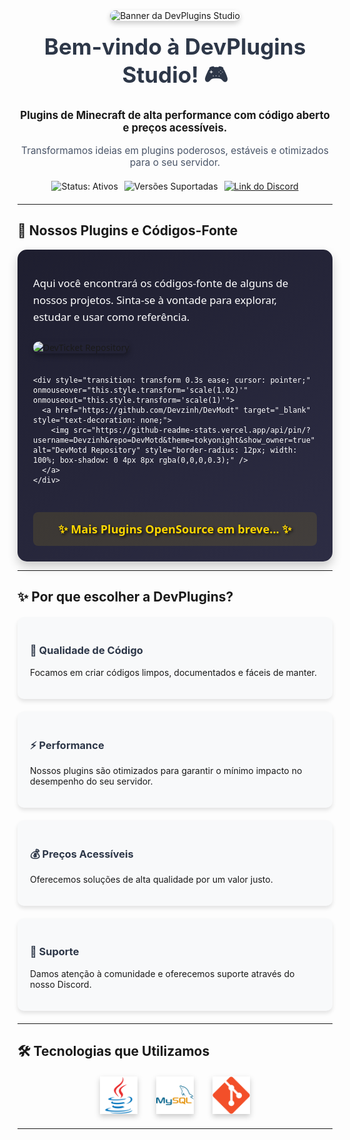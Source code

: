 <div align="center">
  <img src="https://share.creavite.co/68a367275dad16023040dfe9.gif" alt="Banner da DevPlugins Studio" style="border-radius: 15px; box-shadow: 0 4px 8px rgba(0,0,0,0.2);"/>

  <h1 style="font-size: 2.5em; color: #2d3748; margin: 20px 0;">Bem-vindo à DevPlugins Studio! 🎮</h1>
  <p style="font-size: 1.2em;"><strong>Plugins de Minecraft de alta performance com código aberto e preços acessíveis.</strong></p>
  <p style="font-size: 1.1em; color: #4a5568;">Transformamos ideias em plugins poderosos, estáveis e otimizados para o seu servidor.</p>

  <div style="display: flex; gap: 10px; justify-content: center; flex-wrap: wrap; margin: 20px 0;">
    <img src="https://img.shields.io/badge/Status-Ativos_e_Desenvolvendo-brightgreen?style=for-the-badge" alt="Status: Ativos"/>
    <img src="https://img.shields.io/badge/Versão_Suportada-1.16_a_1.20+-blue?style=for-the-badge" alt="Versões Suportadas"/>
    <a href="https://discord.gg/bdxGxCbqCj" target="_blank"><img src="https://img.shields.io/badge/Discord-7289DA?style=for-the-badge&logo=discord&logoColor=white" alt="Link do Discord"/></a>
  </div>
</div>

---

## 🚀 Nossos Plugins e Códigos-Fonte

<div style="font-family: 'Segoe UI', sans-serif; color: #ffffff; background: linear-gradient(145deg, #1e1e2f 0%, #2d2d44 100%); padding: 25px; border-radius: 15px; box-shadow: 0 8px 16px rgba(0,0,0,0.2);">
  <p style="font-size: 1.2em; margin-bottom: 25px; line-height: 1.6;">Aqui você encontrará os códigos-fonte de alguns de nossos projetos. Sinta-se à vontade para explorar, estudar e usar como referência.</p>

  <div style="display: grid; gap: 20px; grid-template-columns: repeat(auto-fit, minmax(280px, 1fr));">
    <div style="transition: transform 0.3s ease; cursor: pointer;" onmouseover="this.style.transform='scale(1.02)'" onmouseout="this.style.transform='scale(1)'">
      <a href="https://github.com/Devzinh/DevTicket" target="_blank" style="text-decoration: none;">
        <img src="https://github-readme-stats.vercel.app/api/pin/?username=Devzinh&repo=DevTicket&theme=tokyonight&show_owner=true" alt="DevTicket Repository" style="border-radius: 12px; width: 100%; box-shadow: 0 4px 8px rgba(0,0,0,0.3);" />
      </a>
    </div>
    
    <div style="transition: transform 0.3s ease; cursor: pointer;" onmouseover="this.style.transform='scale(1.02)'" onmouseout="this.style.transform='scale(1)'">
      <a href="https://github.com/Devzinh/DevModt" target="_blank" style="text-decoration: none;">
        <img src="https://github-readme-stats.vercel.app/api/pin/?username=Devzinh&repo=DevMotd&theme=tokyonight&show_owner=true" alt="DevMotd Repository" style="border-radius: 12px; width: 100%; box-shadow: 0 4px 8px rgba(0,0,0,0.3);" />
      </a>
    </div>
  </div>

  <div style="text-align: center; margin-top: 30px; padding: 15px; background: rgba(255,215,0,0.1); border-radius: 8px;">
    <p style="font-size: 1.3em; font-weight: bold; color: #ffd700; text-shadow: 2px 2px 4px rgba(0,0,0,0.8); margin: 0;">
      ✨ Mais Plugins OpenSource em breve... ✨
    </p>
  </div>
</div>

---

## ✨ Por que escolher a DevPlugins?

<div style="display: grid; grid-template-columns: repeat(auto-fit, minmax(250px, 1fr)); gap: 20px; margin: 20px 0;">
  <div style="background: #f8f9fa; padding: 20px; border-radius: 10px; box-shadow: 0 4px 6px rgba(0,0,0,0.1);">
    <h3 style="color: #2d3748;">🎯 Qualidade de Código</h3>
    <p>Focamos em criar códigos limpos, documentados e fáceis de manter.</p>
  </div>
  
  <div style="background: #f8f9fa; padding: 20px; border-radius: 10px; box-shadow: 0 4px 6px rgba(0,0,0,0.1);">
    <h3 style="color: #2d3748;">⚡ Performance</h3>
    <p>Nossos plugins são otimizados para garantir o mínimo impacto no desempenho do seu servidor.</p>
  </div>
  
  <div style="background: #f8f9fa; padding: 20px; border-radius: 10px; box-shadow: 0 4px 6px rgba(0,0,0,0.1);">
    <h3 style="color: #2d3748;">💰 Preços Acessíveis</h3>
    <p>Oferecemos soluções de alta qualidade por um valor justo.</p>
  </div>
  
  <div style="background: #f8f9fa; padding: 20px; border-radius: 10px; box-shadow: 0 4px 6px rgba(0,0,0,0.1);">
    <h3 style="color: #2d3748;">🤝 Suporte</h3>
    <p>Damos atenção à comunidade e oferecemos suporte através do nosso Discord.</p>
  </div>
</div>

---

## 🛠️ Tecnologias que Utilizamos

<div style="display: flex; justify-content: center; align-items: center; gap: 30px; margin: 20px 0; flex-wrap: wrap;">
  <a href="https://docs.oracle.com/en/java/" target="_blank" style="transition: transform 0.2s;" onmouseover="this.style.transform='scale(1.1)'" onmouseout="this.style.transform='scale(1)'">
    <img src="https://raw.githubusercontent.com/devicons/devicon/master/icons/java/java-original.svg" alt="Java" width="60" height="60" style="filter: drop-shadow(0 4px 4px rgba(0,0,0,0.2));"/>
  </a>
  <a href="https://dev.mysql.com/doc/" target="_blank" style="transition: transform 0.2s;" onmouseover="this.style.transform='scale(1.1)'" onmouseout="this.style.transform='scale(1)'">
    <img src="https://raw.githubusercontent.com/devicons/devicon/master/icons/mysql/mysql-original-wordmark.svg" alt="MySQL" width="60" height="60" style="filter: drop-shadow(0 4px 4px rgba(0,0,0,0.2));"/>
  </a>
  <a href="https://git-scm.com/doc" target="_blank" style="transition: transform 0.2s;" onmouseover="this.style.transform='scale(1.1)'" onmouseout="this.style.transform='scale(1)'">
    <img src="https://raw.githubusercontent.com/devicons/devicon/master/icons/git/git-original.svg" alt="Git" width="60" height="60" style="filter: drop-shadow(0 4px 4px rgba(0,0,0,0.2));"/>
  </a>
</div>

---
